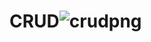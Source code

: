 # CRUD![crudpng](https://user-images.githubusercontent.com/92333990/187080305-77641a55-fc33-4a86-81e3-e540ae035f0f.jpg)
